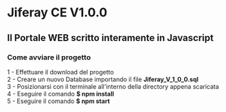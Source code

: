 <h1>Jiferay CE V1.0.0</h1>
<h2>Il Portale WEB scritto interamente in Javascript</h2>

<h3>Come avviare il progetto</h3>
<p>
  1 - Effettuare il download del progetto
  <br>
  2 - Creare un nuovo Database importando il file <b>Jiferay_V_1_0_0.sql</b>
  <br>
  3 - Posizionarsi con il terminale all'interno della directory appena scaricata
  <br>
  4 - Eseguire il comando <b>$ npm install</b>
  <br>
  5 - Eseguire il comando <b>$ npm start</b>
</p>
